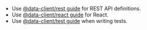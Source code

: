 - Use [@data-client/rest guide](.github/instructions/rest.instructions.md) for REST API definitions.
- Use [@data-client/react guide](.github/instructions/react.instructions.md) for React.
- Use [@data-client/test guide](.github/instructions/test.instructions.md) when writing tests.